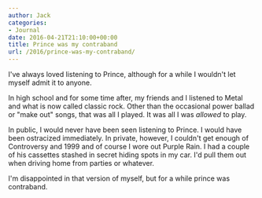 ```yaml
---
author: Jack
categories:
- Journal
date: 2016-04-21T21:10:00+00:00
title: Prince was my contraband
url: /2016/prince-was-my-contraband/
---
```


I've always loved listening to Prince, although for a while I wouldn't let myself admit it to anyone.

In high school and for some time after, my friends and I listened to Metal and what is now called classic rock. Other than the occasional power ballad or "make out" songs, that was all I played. It was all I was _allowed_ to play.

In public, I would never have been seen listening to Prince. I would have been ostracized immediately. In private, however, I couldn't get enough of Controversy and 1999 and of course I wore out Purple Rain. I had a couple of his cassettes stashed in secret hiding spots in my car. I'd pull them out when driving home from parties or whatever.

I'm disappointed in that version of myself, but for a while prince was contraband.